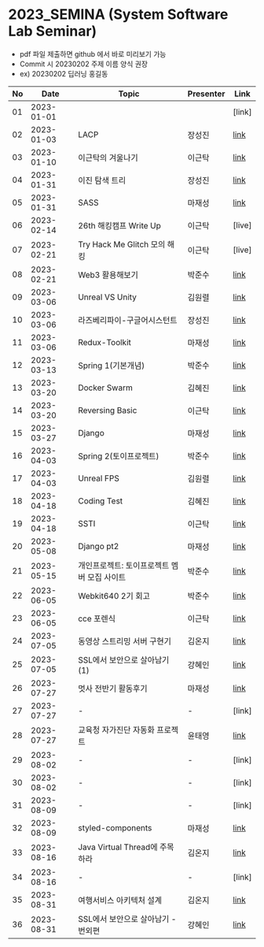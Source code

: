 # 2023_SEMINA (System Software Lab Seminar)
- pdf 파일 제출하면 github 에서 바로 미리보기 가능
- Commit 시 20230202 주제 이름 양식 권장
- ex) 20230202 딥러닝 홍길동

| No |Date|               Topic               |  Presenter  |    Link   |
|----|----------------|------------------------------------|-------------|-----------|
| 01 |2023-01-01|||[link]|
| 02 |2023-01-03|LACP|장성진|[link](https://github.com/KITSSL/2023_SEMINA/blob/main/1월/230103_세미나.pptx)|
| 03 |2023-01-10|이근탁의 겨울나기|이근탁|[link](https://github.com/KITSSL/2023_SEMINA/blob/main/1%EC%9B%94/20230110.pptx)|
| 04 |2023-01-31|이진 탐색 트리|장성진|[link](https://github.com/KITSSL/2023_SEMINA/blob/main/1월/230129_세미나.pptx)|
| 05 |2023-01-31|SASS|마재성|[link](https://github.com/KITSSL/2023_SEMINA/blob/main/1%EC%9B%94/SSL_%EC%84%B8%EB%AF%B8%EB%82%98_SASS.pptx)|
| 06 |2023-02-14|26th 해킹캠프 Write Up|이근탁|[live]|
| 07 |2023-02-21|Try Hack Me Glitch 모의 해킹|이근탁|[live]|
| 08 |2023-02-21|Web3 활용해보기|박준수|[link](https://github.com/KITSSL/2023_SEMINA/blob/main/2%EC%9B%94/20230221_Web3_Marp.pdf)|
| 09 |2023-03-06|Unreal VS Unity|김원렬|[link](https://github.com/KITSSL/2023_SEMINA/blob/main/3%EC%9B%94/2023_03_06%20UnrealVsUnity.pptx)|
| 10 |2023-03-06|라즈베리파이-구글어시스턴트|장성진|[link](https://github.com/KITSSL/2023_SEMINA/blob/main/3월/230306_세미나.pptx)|
| 11 |2023-03-06|Redux-Toolkit|마재성|[link](https://github.com/KITSSL/2023_SEMINA/blob/main/3%EC%9B%94/Redux-Toolkit.pptx)|
| 12 |2023-03-13|Spring 1(기본개념)|박준수|[link](https://github.com/KITSSL/2023_SEMINA/blob/main/3%EC%9B%94/20230313_Spring.pdf)|
| 13 |2023-03-20|Docker Swarm|김혜진|[link](https://github.com/KITSSL/2023_SEMINA/blob/main/3%EC%9B%94/230320_Docker%20Swarm.pptx)|
| 14 |2023-03-20|Reversing Basic|이근탁|[link](https://github.com/KITSSL/2023_SEMINA/blob/main/3%EC%9B%94/%EB%A6%AC%EB%B2%84%EC%8B%B11.pptx)|
| 15 |2023-03-27|Django|마재성|[link](https://github.com/KITSSL/2023_SEMINA/blob/main/3%EC%9B%94/Django.pptx)|
| 16 |2023-04-03|Spring 2(토이프로젝트)|박준수|[link](https://github.com/KITSSL/2023_SEMINA/blob/main/4%EC%9B%94/20230403_Spring_pt2.pdf)|
| 17 |2023-04-03|Unreal FPS|김원렬|[link](https://github.com/KITSSL/2023_SEMINA/blob/main/4%EC%9B%94/2023_04_03%20UnrealFPS.pptx)|
| 18 |2023-04-18|Coding Test|김혜진|[link](https://github.com/KITSSL/2023_SEMINA/blob/main/4%EC%9B%94/230417_Coding%20Test.pdf)
| 19 |2023-04-18|SSTI|이근탁|[link](https://github.com/KITSSL/2023_SEMINA/blob/main/4%EC%9B%94/SSTI.pptx)
| 20 |2023-05-08|Django pt2|마재성|[link](https://github.com/KITSSL/2023_SEMINA/blob/main/5%EC%9B%94/Django_pt2.pptx)|
| 21 |2023-05-15|개인프로젝트: 토이프로젝트 멤버 모집 사이트|박준수|[link](https://github.com/KITSSL/2023_SEMINA/blob/main/5%EC%9B%94/%E1%84%89%E1%85%A6%E1%84%86%E1%85%B5%E1%84%82%E1%85%A120230515.pdf)|
| 22 |2023-06-05|Webkit640 2기 회고|박준수|[link](https://github.com/KITSSL/2023_SEMINA/blob/main/6%EC%9B%94/202306%E1%84%92%E1%85%AC%E1%84%80%E1%85%A9.pdf)|
| 23 |2023-06-05|cce 포렌식 |이근탁|[link](https://github.com/KITSSL/2023_SEMINA/blob/main/6%EC%9B%94/apollo.pptx)|
| 24 |2023-07-05|동영상 스트리밍 서버 구현기 |김온지|[link](./7%EC%9B%94/230705_%EB%8F%99%EC%98%81%EC%83%81%20%EC%8A%A4%ED%8A%B8%EB%A6%AC%EB%B0%8D%20%EC%84%9C%EB%B2%84%20%EA%B5%AC%ED%98%84%EA%B8%B0.pdf)|
| 25 |2023-07-05|SSL에서 보안으로 살아남기(1) |강혜인|[link](https://github.com/KITSSL/2023_SEMINA/blob/main/7%EC%9B%94/SSL%EC%97%90%EC%84%9C%20%EB%B3%B4%EC%95%88%EC%9C%BC%EB%A1%9C%20%EC%82%B4%EC%95%84%EB%82%A8%EA%B8%B0(1).pptx)|
| 26 |2023-07-27| 멋사 전반기 활동후기 |마재성|[link](https://github.com/KITSSL/2023_SEMINA/blob/main/7%EC%9B%94/%ED%99%9C%EB%8F%99%ED%9B%84%EA%B8%B0.pptx)|
| 27 |2023-07-27| - | - |[link]|
| 28 |2023-07-27|교육청 자가진단 자동화 프로젝트|윤태영|[link](https://github.com/KITSSL/2023_SEMINA/blob/main/7%EC%9B%94/%EA%B5%90%EC%9C%A1%EC%B2%AD%20%EC%9E%90%EA%B0%80%EC%A7%84%EB%8B%A8%20%EC%9E%90%EB%8F%99%ED%99%94%20%ED%94%84%EB%A1%9C%EC%A0%9D%ED%8A%B8.pdf)
| 29 |2023-08-02| - | - |[link]|
| 30 |2023-08-02| - | - |[link]|
| 31 |2023-08-09| - | - |[link]|
| 32 |2023-08-09| styled-components |마재성|[link](https://github.com/KITSSL/2023_SEMINA/blob/main/8%EC%9B%94/Styled_components.pptx)|
| 33 |2023-08-16| Java Virtual Thread에 주목하라 | 김온지 |[link](https://github.com/KITSSL/2023_SEMINA/blob/main/8%EC%9B%94/%E1%84%89%E1%85%A6%E1%84%86%E1%85%B5%E1%84%82%E1%85%A1%20-%20%E1%84%80%E1%85%A1%E1%84%89%E1%85%A1%E1%86%BC%20%E1%84%8A%E1%85%B3%E1%84%85%E1%85%A6%E1%84%83%E1%85%B3.pdf)|
| 34 |2023-08-16| - | - |[link]|
| 35 |2023-08-31| 여행서비스 아키텍처 설계 | 김온지 |[link](https://github.com/KITSSL/2023_SEMINA/blob/main/8%EC%9B%94/%E1%84%8B%E1%85%A7%E1%84%92%E1%85%A2%E1%86%BC%20%E1%84%89%E1%85%A5%E1%84%87%E1%85%B5%E1%84%89%E1%85%B3%20%E1%84%8B%E1%85%A1%E1%84%8F%E1%85%B5%E1%84%90%E1%85%A6%E1%86%A8%E1%84%8E%E1%85%A7%20%E1%84%89%E1%85%A5%E1%86%AF%E1%84%80%E1%85%A8.pdf)|
| 36 |2023-08-31| SSL에서 보안으로 살아남기 - 번외편 | 강혜인 |[link](https://github.com/KITSSL/2023_SEMINA/blob/main/8%EC%9B%94/SSL%EC%97%90%EC%84%9C%20%EB%B3%B4%EC%95%88%EC%9C%BC%EB%A1%9C%20%EC%82%B4%EC%95%84%EB%82%A8%EA%B8%B0%20-%20%EB%B2%88%EC%99%B8%ED%8E%B8.pptx)|

